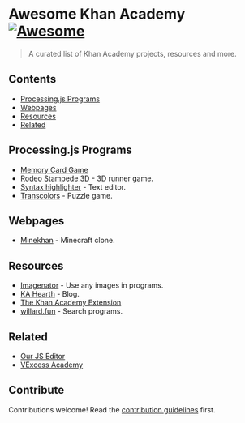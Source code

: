 # Awesome Khan Academy [![Awesome](https://awesome.re/badge.svg)](https://awesome.re)

> A curated list of Khan Academy projects, resources and more.


## Contents

- [Processing.js Programs](#processingjs-programs)
- [Webpages](#webpages)
- [Resources](#resources)
- [Related](#related)


## Processing.js Programs

- [Memory Card Game](https://www.khanacademy.org/computer-programming/-/5648647542833152)
- [Rodeo Stampede 3D](https://www.khanacademy.org/computer-programming/-/5218478237696000) - 3D runner game.
- [Syntax highlighter](https://www.khanacademy.org/computer-programming/-/5060834563325952) - Text editor.
- [Transcolors](https://www.khanacademy.org/computer-programming/-/2722008038) - Puzzle game.


## Webpages

- [Minekhan](https://www.khanacademy.org/computer-programming/-/5647155001376768) - Minecraft clone.


## Resources

- [Imagenator](http://la94022.com/~blyon/Javascript/KAImage/) - Use any images in programs.
- [KA Hearth](https://ka-hearth.learnerpages.com/) - Blog.
- [The Khan Academy Extension](https://chromewebstore.google.com/detail/the-khan-academy-extensio/gniggljddhajnfbkjndcgnomkddfcial)
- [willard.fun](https://willard.fun) - Search programs.


## Related

- [Our JS Editor](https://ourjseditor.com/)
- [VExcess Academy](https://vxsacademy.org/)


## Contribute

Contributions welcome! Read the [contribution guidelines](contributing.md) first.
